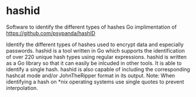 # hashid

Software to identify the different types of hashes
Go implimentation of https://github.com/psypanda/hashID

Identify the different types of hashes used to encrypt data and especially passwords.
hashid is a tool written in Go which supports the identification of over 220 unique hash types using regular expressions.
hashid is written as a Go library so that it can easily be inlcuded in other tools. 
It is able to identify a single hash. hashid is also capable of including the corresponding hashcat mode and/or JohnTheRipper format in its output.
Note: When identifying a hash on *nix operating systems use single quotes to prevent interpolation.